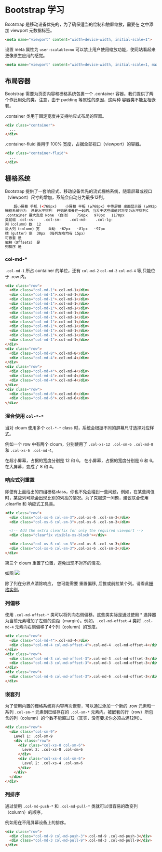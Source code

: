 # Bootstrap 学习

Bootstrap 是移动设备优先的，为了确保适当的绘制和触屏缩放，需要在 <head> 之中添加 viewport 元数据标签。

```html
<meta name="viewport" content="width=device-width, initial-scale=1">
```

设置 meta 属性为 `user-scalable=no` 可以禁止用户使用缩放功能，使网站看起来更像原生应用的感觉。

```html
<meta name="viewport" content="width=device-width, initial-scale=1, maximum-scale=1, user-scalable=no">
```

## 布局容器

Bootstrap 需要为页面内容和栅格系统包裹一个 .container 容器。我们提供了两个作此用处的类。注意，由于 padding 等属性的原因，这两种 容器类不能互相嵌套。

.container 类用于固定宽度并支持响应式布局的容器。

```html
<div class="container">
  ...
</div>
```

.container-fluid 类用于 100% 宽度，占据全部视口（viewport）的容器。

```html
<div class="container-fluid">
  ...
</div>
```

## 栅格系统

Bootstrap 提供了一套响应式、移动设备优先的流式栅格系统，随着屏幕或视口（viewport）尺寸的增加，系统会自动分为最多12列。

```html
	超小屏幕 手机 (<768px)	小屏幕 平板 (≥768px)	中等屏幕 桌面显示器 (≥992px)	大屏幕 大桌面显示器 (≥1200px)
栅格系统行为	总是水平排列	开始是堆叠在一起的，当大于这些阈值时将变为水平排列C
.container 最大宽度	None （自动）	750px	970px	1170px
类前缀	.col-xs-	.col-sm-	.col-md-	.col-lg-
列（column）数	12
最大列（column）宽	自动	~62px	~81px	~97px
槽（gutter）宽	30px （每列左右均有 15px）
可嵌套	是
偏移（Offsets）	是
列排序	是
```

### col-md-*
`.col-md-1` 所占 container 的单位，还有 `col-md-2` `col-md-3` `col-md-4` 等,只能位于 .row 内。

```html
<div class="row">
  <div class="col-md-1">.col-md-1</div>
  <div class="col-md-1">.col-md-1</div>
  <div class="col-md-1">.col-md-1</div>
  <div class="col-md-1">.col-md-1</div>
  <div class="col-md-1">.col-md-1</div>
  <div class="col-md-1">.col-md-1</div>
  <div class="col-md-1">.col-md-1</div>
  <div class="col-md-1">.col-md-1</div>
  <div class="col-md-1">.col-md-1</div>
  <div class="col-md-1">.col-md-1</div>
  <div class="col-md-1">.col-md-1</div>
  <div class="col-md-1">.col-md-1</div>
</div>
<div class="row">
  <div class="col-md-8">.col-md-8</div>
  <div class="col-md-4">.col-md-4</div>
</div>
<div class="row">
  <div class="col-md-4">.col-md-4</div>
  <div class="col-md-4">.col-md-4</div>
  <div class="col-md-4">.col-md-4</div>
</div>
<div class="row">
  <div class="col-md-6">.col-md-6</div>
  <div class="col-md-6">.col-md-6</div>
</div>
```

### 混合使用 `col-*-*`

当对 cloum 使用多个 `col-*-*` class 时，系统会根据不同的屏幕尺寸选择对应样式。

例如一个 row 中有两个 cloum，分别使用了 `.col-xs-12 .col-sm-6 .col-md-8` 和 `.col-xs-6 .col-md-4`。

在超小屏幕，占据的宽度分别是 12 和 6。
在小屏幕，占据的宽度分别是 6 和 6。
在大屏幕，变成了 8 和 4。

### 响应式列重置

即便有上面给出的四组栅格class，你也不免会碰到一些问题，例如，在某些阈值时，某些列可能会出现比别的列高的情况。为了克服这一问题，建议联合使用 .clearfix 和 响应式工具类。

```html
<div class="row">
  <div class="col-xs-6 col-sm-3">.col-xs-6 .col-sm-3</div>
  <div class="col-xs-6 col-sm-3">.col-xs-6 .col-sm-3</div>

  <!-- Add the extra clearfix for only the required viewport -->
  <div class="clearfix visible-xs-block"></div>

  <div class="col-xs-6 col-sm-3">.col-xs-6 .col-sm-3</div>
  <div class="col-xs-6 col-sm-3">.col-xs-6 .col-sm-3</div>
</div>
```

第三个 cloum 重置了位置，避免出现不对齐的情况。

如图 ![](./1.png)

除了列在分界点清除响应， 您可能需要 重置偏移, 后推或前拉某个列。请看此[栅格实例](http://v3.bootcss.com/examples/grid/)。

### 列偏移

使用 `.col-md-offset-*` 类可以将列向右侧偏移。这些类实际是通过使用 * 选择器为当前元素增加了左侧的边距（margin）。例如，`.col-md-offset-4` 类将 `.col-md-4` 元素向右侧偏移了4个列（column）的宽度。

```html
<div class="row">
  <div class="col-md-4">.col-md-4</div>
  <div class="col-md-4 col-md-offset-4">.col-md-4 .col-md-offset-4</div>
</div>
<div class="row">
  <div class="col-md-3 col-md-offset-3">.col-md-3 .col-md-offset-3</div>
  <div class="col-md-3 col-md-offset-3">.col-md-3 .col-md-offset-3</div>
</div>
<div class="row">
  <div class="col-md-6 col-md-offset-3">.col-md-6 .col-md-offset-3</div>
</div>
```

### 嵌套列

为了使用内置的栅格系统将内容再次嵌套，可以通过添加一个新的 .row 元素和一系列 `.col-sm-*` 元素到已经存在的 `.col-sm-*` 元素内。被嵌套的行（row）所包含的列（column）的个数不能超过12（其实，没有要求你必须占满12列）。

```html
<div class="row">
  <div class="col-sm-9">
    Level 1: .col-sm-9
    <div class="row">
      <div class="col-xs-8 col-sm-6">
        Level 2: .col-xs-8 .col-sm-6
      </div>
      <div class="col-xs-4 col-sm-6">
        Level 2: .col-xs-4 .col-sm-6
      </div>
    </div>
  </div>
</div>
```

### 列排序



通过使用 `.col-md-push-*` 和 `.col-md-pull-*` 类就可以很容易的改变列（column）的顺序。

例如用在不用屏幕设备上的排序。

```html
<div class="row">
  <div class="col-md-9 col-md-push-3">.col-md-9 .col-md-push-3</div>
  <div class="col-md-3 col-md-pull-9">.col-md-3 .col-md-pull-9</div>
</div>
```